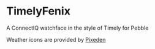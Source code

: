 # TimelyFenix
A ConnectIQ watchface in the style of Timely for Pebble

Weather icons are provided by [Pixeden](https://www.pixeden.com/icon-fonts/the-icons-font-set-weather)
